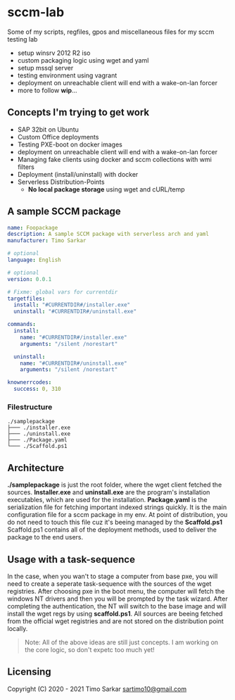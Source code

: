 # sccm-lab
Some of my scripts, regfiles, gpos and miscellaneous files for my sccm testing lab

- setup winsrv 2012 R2 iso
- custom packaging logic using wget and yaml
- setup mssql server
- testing environment using vagrant 
- deployment on unreachable client will end with a wake-on-lan forcer
- more to follow **wip**...

## Concepts I'm trying to get work

- SAP 32bit on Ubuntu
- Custom Office deployments
- Testing PXE-boot on docker images
- deployment on unreachable client will end with a wake-on-lan forcer
- Managing fake clients using docker and sccm collections with wmi filters
- Deployment (install/uninstall) with docker
- Serverless Distribution-Points
  - **No local package storage** using wget and cURL/temp

## A sample SCCM package

```yaml
name: Foopackage
description: A sample SCCM package with serverless arch and yaml
manufacturer: Timo Sarkar 

# optional
language: English

# optional
version: 0.0.1

# Fixme: global vars for currentdir
targetfiles:
  install: "#CURRENTDIR#/installer.exe"
  uninstall: "#CURRENTDIR#/uninstall.exe"

commands:
  install:
    name: "#CURRENTDIR#/installer.exe"
    arguments: "/silent /norestart"

  uninstall:
    name: "#CURRENTDIR#/uninstall.exe"
    arguments: "/silent /norestart"

knownerrcodes:
  success: 0, 310
```

### Filestructure

```
./samplepackage
├─── ./installer.exe 
├─── ./uninstall.exe
├─── ./Package.yaml
└─── ./Scaffold.ps1
```

## Architecture 

**./samplepackage** is just the root folder, where the wget client fetched the sources. **Installer.exe** and **uninstall.exe** are the program's installation executables, which are used for the installation. **Package.yaml** is the serialization file for fetching important indexed strings quickly. It is the main configuration file for a sccm package in my env. At point of distribution, you do not need to touch this file cuz it's beeing managed by the **Scaffold.ps1** Scaffold.ps1 contains all of the deployment methods, used to deliver the package to the end users.

## Usage with a task-sequence

In the case, when you wan't to stage a computer from base pxe, you will need to create a seperate task-sequence with the sources of the wget registries. After choosing pxe in the boot menu, the computer will fetch the windows NT drivers and then you will be prompted by the task wizard. After completing the authentication, the NT will switch to the base image and will install the wget regs by using **scaffold.ps1**. All sources are beeing fetched from the official wget registries and are not stored on the distribution point locally.

> Note: All of the above ideas are still just concepts. I am working on the core logic, so don't expetc too much yet!

## Licensing

Copyright (C) 2020 - 2021 Timo Sarkar <sartimo10@gmail.com>
